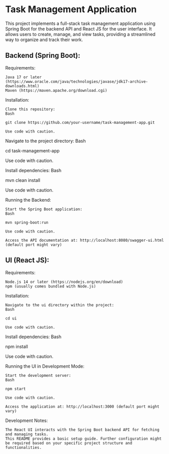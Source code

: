 # Task Management Application

This project implements a full-stack task management application using Spring Boot for the backend API and React JS for the user interface. It allows users to create, manage, and view tasks, providing a streamlined way to organize and track their work.

## Backend (Spring Boot):

Requirements:

    Java 17 or later (https://www.oracle.com/java/technologies/javase/jdk17-archive-downloads.html)
    Maven (https://maven.apache.org/download.cgi)

Installation:

    Clone this repository:
    Bash

    git clone https://github.com/your-username/task-management-app.git

    Use code with caution.

Navigate to the project directory:
Bash

cd task-management-app

Use code with caution.

Install dependencies:
Bash

mvn clean install

Use code with caution.

Running the Backend:

    Start the Spring Boot application:
    Bash

    mvn spring-boot:run

    Use code with caution.

    Access the API documentation at: http://localhost:8080/swagger-ui.html (default port might vary)

## UI (React JS):

Requirements:

    Node.js 14 or later (https://nodejs.org/en/download)
    npm (usually comes bundled with Node.js)

Installation:

    Navigate to the ui directory within the project:
    Bash

    cd ui

    Use code with caution.

Install dependencies:
Bash

npm install

Use code with caution.

Running the UI in Development Mode:

    Start the development server:
    Bash

    npm start

    Use code with caution.

    Access the application at: http://localhost:3000 (default port might vary)

Development Notes:

    The React UI interacts with the Spring Boot backend API for fetching and managing tasks.
    This README provides a basic setup guide. Further configuration might be required based on your specific project structure and functionalities.
